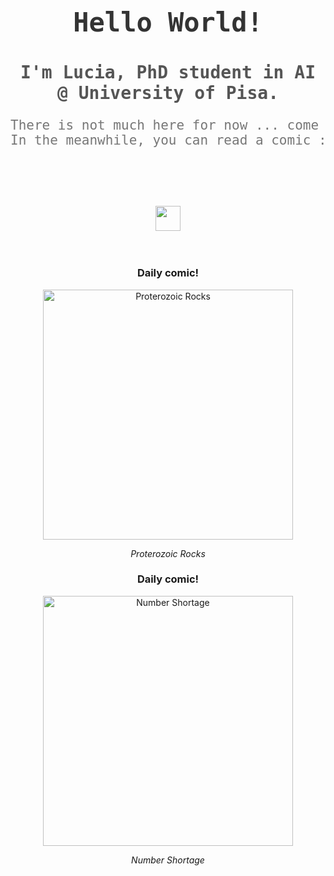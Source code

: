 

<div align="center">

  <h1 style="font-size: 3em; font-family: 'Source Code Pro', monospace; color: #333;">Hello World!</h1>
  
  <h2 style="font-size: 2em; font-family: 'Source Code Pro', monospace; color: #555;">I'm Lucia, PhD student in AI @ University of Pisa.</h2>
  
  <pre style="font-size: 1.5em; font-family: 'Source Code Pro', monospace; color: #777;">
There is not much here for now ... come back later! 
In the meanwhile, you can read a comic :)
  </pre>

  <br><br>

  <img src="https://raw.githubusercontent.com/innng/innng/master/assets/kyubey.gif" height="40" />
  <br><br><br>

</div>

<div align="center">
  <h3>Daily comic!</h3>
  <img src="https://imgs.xkcd.com/comics/proterozoic_rocks.png" alt="Proterozoic Rocks" width="400"/>
  <p><em>Proterozoic Rocks</em></p>
</div>


<div align="center">
  <h3>Daily comic!</h3>
  <img src="https://imgs.xkcd.com/comics/number_shortage.png" alt="Number Shortage" width="400"/>
  <p><em>Number Shortage</em></p>
</div>
